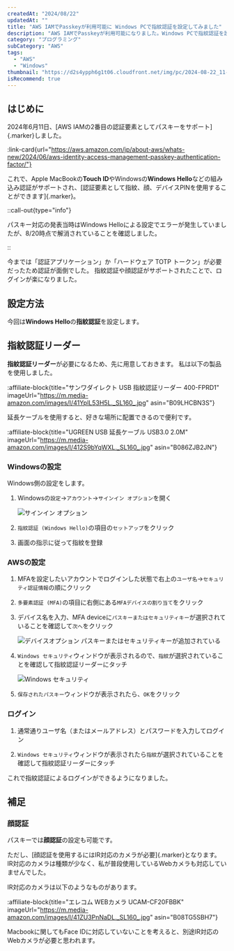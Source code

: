 ```yaml
---
createdAt: "2024/08/22"
updatedAt: ""
title: "AWS IAMでPasskeyが利用可能に Windows PCで指紋認証を設定してみました"
description: "AWS IAMでPasskeyが利用可能になりました。Windows PCで指紋認証を設定してみたので解説します。"
category: "プログラミング"
subCategory: "AWS"
tags:
  - "AWS"
  - "Windows"
thumbnail: "https://d2s4ypph6g1t06.cloudfront.net/img/pc/2024-08-22_11-12-41_nvre36gj.webp"
isRecommend: true
---
```


## はじめに

2024年6月11日、[AWS IAMの2番目の認証要素としてパスキーをサポート]{.marker}しました。

:link-card{url="https://aws.amazon.com/jp/about-aws/whats-new/2024/06/aws-identity-access-management-passkey-authentication-factor/"}

これで、Apple MacBookの**Touch ID**やWindowsの**Windows Hello**などの組み込み認証がサポートされ、[認証要素として指紋、顔、デバイスPINを使用することができます]{.marker}。

::call-out{type="info"}

パスキー対応の発表当時はWindows Helloによる設定でエラーが発生していましたが、8/20時点で解消されていることを確認しました。

::

今までは「認証アプリケーション」か「ハードウェア TOTP トークン」が必要だったため認証が面倒でした。
指紋認証や顔認証がサポートされたことで、ログインが楽になりました。

## 設定方法

今回は**Windows Hello**の**指紋認証**を設定します。

## 指紋認証リーダー

**指紋認証リーダー**が必要になるため、先に用意しておきます。
私は以下の製品を使用しました。

:affiliate-block{title="サンワダイレクト USB 指紋認証リーダー 400-FPRD1" imageUrl="https://m.media-amazon.com/images/I/41YplL53H5L._SL160_.jpg" asin="B09LHCBN3S"}

延長ケーブルを使用すると、好きな場所に配置できるので便利です。

:affiliate-block{title="UGREEN USB 延長ケーブル USB3.0 2.0M" imageUrl="https://m.media-amazon.com/images/I/412S9bYqWXL._SL160_.jpg" asin="B086ZJB2JN"}

### Windowsの設定

Windows側の設定をします。

1. Windowsの`設定`→`アカウント`→`サインイン オプション`を開く

   ![サインイン オプション](https://d2s4ypph6g1t06.cloudfront.net/img/pc/2024-08-22_11-14-36_ini076zj.webp)

1. `指紋認証 (Windows Hello)`の項目の`セットアップ`をクリック

1. 画面の指示に従って指紋を登録

### AWSの設定

1. MFAを設定したいアカウントでログインした状態で右上の`ユーザ名`→`セキュリティ認証情報`の順にクリック

1. `多要素認証 (MFA)`の項目に右側にある`MFAデバイスの割り当て`をクリック

1. デバイス名を入力、MFA deviceに`パスキーまたはセキュリティキー`が選択されていることを確認して`次へ`をクリック

   ![デバイスオプション `パスキーまたはセキュリティキー`が追加されている](https://d2s4ypph6g1t06.cloudfront.net/img/pc/2024-08-22_11-12-41_nvre36gj.webp)

1. `Windows セキュリティ`ウィンドウが表示されるので、`指紋`が選択されていることを確認して指紋認証リーダーにタッチ

   ![Windows セキュリティ](https://d2s4ypph6g1t06.cloudfront.net/img/pc/2024-08-22_11-42-42_0rgu010w.webp)

1. `保存されたパスキー`ウィンドウが表示されたら、`OK`をクリック

### ログイン

1. 通常通りユーザ名（またはメールアドレス）とパスワードを入力してログイン

1. `Windows セキュリティ`ウィンドウが表示されたら`指紋`が選択されていることを確認して指紋認証リーダーにタッチ

これで指紋認証によるログインができるようになりました。

## 補足

### 顔認証

パスキーでは**顔認証**の設定も可能です。

ただし、[顔認証を使用するにはIR対応のカメラが必要]{.marker}となります。
IR対応のカメラは種類が少なく、私が普段使用しているWebカメラも対応していませんでした。

IR対応のカメラは以下のようなものがあります。

:affiliate-block{title="エレコム WEBカメラ UCAM-CF20FBBK" imageUrl="https://m.media-amazon.com/images/I/41ZU3PnNaDL._SL160_.jpg" asin="B08TG5SBH7"}

Macbookに関してもFace IDに対応していないことを考えると、別途IR対応のWebカメラが必要と思われます。
